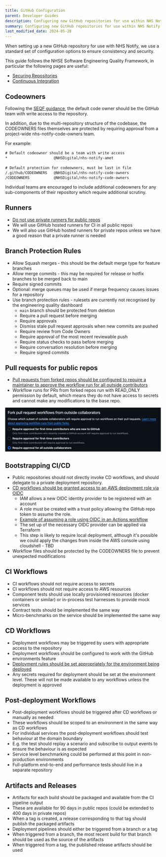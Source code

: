 ```yaml
---
title: GitHub Configuration
parent: Developer Guides
description: Configuring new GitHub repositories for use within NHS Notify
summary: Configuring new GitHub repositories for use within NHS Notify
last_modified_date: 2024-05-28
---
```


When setting up a new GitHub repository for use with NHS Notify, we use a standard set of configuration options to
ensure consistency and security.

This guide follows the NHSE Software Engineering Quality Framework, in particular the following pages are useful:

* [Securing Repositories](https://github.com/NHSDigital/software-engineering-quality-framework/blob/main/practices/securing-repositories.md#securing-repositories)
* [Continuous Integration](https://github.com/NHSDigital/software-engineering-quality-framework/blob/main/practices/continuous-integration.md)

## Codeowners

Following
the [SEQF guidance](https://github.com/NHSDigital/software-engineering-quality-framework/blob/main/practices/securing-repositories.md#teams-setup),
the default code owner should be the GitHub team with write access to the repository.

In addition, due to the multi-repository structure of the codebase, the CODEOWNERS files themselves are protected by
requiring approval from a project-wide nhs-notify-code-owners team.

For example:

```codeowners
# Default codeowner should be a team with write access
*                     @NHSDigital/nhs-notify-amet

# Default protection for codeowners, must be last in file
/.github/CODEOWNERS   @NHSDigital/nhs-notify-code-owners
/CODEOWNERS           @NHSDigital/nhs-notify-code-owners
```

Individual teams are encouraged to include additional codeowners for any sub-components of their repository which
require additional scrutiny.

## Runners

* [Do not use private runners for public repos](https://docs.github.com/en/actions/hosting-your-own-runners/managing-self-hosted-runners/about-self-hosted-runners#self-hosted-runner-security)
* We will use GitHub hosted runners for CI in all public repos
* We will also use GitHub hosted runners for private repos unless we have a good reason that a private runner is needed

## Branch Protection Rules

* Allow Squash merges - this should be the default merge type for feature branches
* Allow merge commits - this may be required for release or hotfix branches to be merged back to main
* Require signed commits
* Optional: merge queues may be used if merge frequency causes issues for a repository
* Use branch protection rules - rulesets are currently not recognised by the engineering quality dashboard
  * `main` branch should be protected from deletion
  * Require a pull request before merging
  * Require approvals
  * Dismiss stale pull request approvals when new commits are pushed
  * Require review from Code Owners
  * Require approval of the most recent reviewable push
  * Require status checks to pass before merging
  * Require conversation resolution before merging
  * Require signed commits

## Pull requests for public repos

* [Pull requests from forked repos should be configured to require a maintainer to approve the workflow run for all outside contributors](https://docs.github.com/en/repositories/managing-your-repositorys-settings-and-features/enabling-features-for-your-repository/managing-github-actions-settings-for-a-repository#controlling-changes-from-forks-to-workflows-in-public-repositories)
* Workflow runs for PRs from forked repos run with READ_ONLY permission by default, which means they do not have access
  to secrets and cannot make any modifications to the base repo.

![fork-workflow-approval.png](assets/fork-workflow-approval.png)

## Bootstrapping CI/CD

* Public repositories should not directly invoke CD workflows, and should delegate to a private deployment repository.
* [CD workflows should be granted access to an AWS deployment role via OIDC](https://docs.github.com/en/actions/deployment/security-hardening-your-deployments/configuring-openid-connect-in-amazon-web-services)
  * IAM allows a new OIDC identity provider to be registered with an account
  * A role must be created with a trust policy allowing the GitHub repo token to assume the role.
  * [Example of assuming a role using OIDC in an Actions workflow](https://medium.com/@thiagosalvatore/using-terraform-to-connect-github-actions-and-aws-with-oidc-0e3d27f00123)
  * The set up of the necessary OIDC provider can be applied via Terraform
  * This step is likely to require local deployment, although it's possible we could apply the changes from inside the AWS
    console using cloudshell - TBD
* Workflow files should be protected by the CODEOWNERS file to prevent unexpected modifications

## CI Workflows

* CI workflows should not require access to secrets
* CI workflows should not require access to AWS resources
* Component tests should use locally provisioned resources (docker containers or similar) or in-process test harnesses
  to provide mock services
* Contract tests should be implemented the same way
* Micro-benchmarks on the service should be implemented the same way

## CD Workflows

* Deployment workflows may be triggered by users with appropriate access to the repository
* Deployment workflows should be configured to work with the GitHub environments feature
* [Deployment rules should be set appropriately for the environment being deployed](https://docs.github.com/en/actions/deployment/targeting-different-environments/using-environments-for-deployment#deployment-protection-rules)
* Any secrets required for deployment should be set at the environment level. These will not be made available to any
  workflows unless the deployment is approved

## Post-deployment Workflows

* Post-deployment workflows should be triggered after CD workflows or manually as needed
* These workflows should be scoped to an environment in the same way as CD workflows
* For individual services the post-deployment workflows should test behaviour at the domain boundary
* E.g. the test should replay a scenario and subscribe to output events to ensure the behaviour is as expected
* Service level benchmarking could be performed at this point in non-production environments
* Full-platform end-to-end and performance tests should live in a separate repository

## Artifacts and Releases

* Artifacts for each build should be packaged and available from the CI pipeline output
* These are available for 90 days in public repos (could be extended to 400 days in private repos)
* When a tag is created, a release corresponding to that tag should publish the packaged artifacts
* Deployment pipelines should either be triggered from a branch or a tag
* When triggered from a branch, the most recent build for that branch should be used as the source of the artifacts
* When triggered from a tag, the published release artifacts should be used

